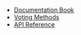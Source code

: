 * [Documentation Book](https://www.condorcet.io)
* [Voting Methods](/Docs/VotingMethods.md)
* [API Reference](ApiReferences/)